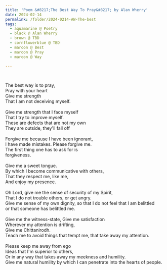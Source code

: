 ```yaml
---
title: 'Poem &#8217;The Best Way To Pray&#8217; by Alan Wherry'
date: 2024-02-14
permalink: /folder/2024-0214-AW-The-best
tags:
  - aquamarine @ Poetry
  - black @ Alan Wherry
  - brown @ TBD
  - cornflowerblue @ TBD
  - maroon @ Best  
  - maroon @ Pray  
  - maroon @ Way

---
```


<br>

<p>
The best way is to pray,<br>
Pray with your heart<br>
Give me strength<br>
That I am not deceiving myself.<br>
<br>
Give me strength that I face myself<br>
That I try to improve myself.<br>
These are defects that are not my own<br>
They are outside, they'll fall off<br>
<br>
Forgive me because I have been ignorant,<br>
I have made mistakes. Please forgive me.<br>
The first thing one has to ask for is<br>
forgiveness.<br>
<br>
Give me a sweet tongue.<br>
By which I become communicative with others,<br>
That they respect me, like me,<br>
And enjoy my presence.<br>
<br>
Oh Lord, give me the sense of security of my Spirit,<br>
That I do not trouble others, or get angry.<br>
Give me sense of my own dignity, so that I do not feel that I am belittled<br>
or that someone has belittled me.<br>
<br>
Give me the witness-state, Give me satisfaction<br>
Wherever my attention is drifting,<br>
Give me Chittanirodh.<br>
Teach me to avoid things that tempt me, that take away my attention.<br>
<br>
Please keep me away from ego<br>
Ideas that I'm superior to others,<br>
Or in any way that takes away my meekness and humility.<br>
Give me natural humility by which I can penetrate into the hearts of people.<br>
</p>